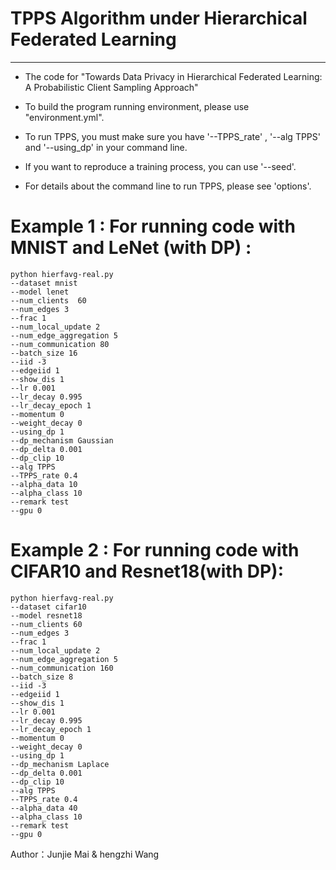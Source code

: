 
# **TPPS Algorithm under Hierarchical Federated Learning**

***

*   The code for "Towards Data Privacy in Hierarchical Federated Learning: A Probabilistic Client Sampling Approach"

*   To build the program running environment, please use "environment.yml".

*   To run TPPS, you must make sure you have '--TPPS\_rate' , '--alg TPPS' and '--using\_dp' in your command line.&#x20;

*   If you want to reproduce a training process, you can use '--seed'.

*   For  details about the command line to run TPPS, please see 'options'.

# Example 1 : For running code with MNIST and LeNet (with DP) :

    python hierfavg-real.py  
    --dataset mnist 
    --model lenet 
    --num_clients  60 
    --num_edges 3 
    --frac 1
    --num_local_update 2 
    --num_edge_aggregation 5 
    --num_communication 80 
    --batch_size 16 
    --iid -3 
    --edgeiid 1 
    --show_dis 1 
    --lr 0.001 
    --lr_decay 0.995 
    --lr_decay_epoch 1 
    --momentum 0 
    --weight_decay 0 
    --using_dp 1 
    --dp_mechanism Gaussian 
    --dp_delta 0.001  
    --dp_clip 10   
    --alg TPPS 
    --TPPS_rate 0.4
    --alpha_data 10
    --alpha_class 10 
    --remark test
    --gpu 0

# Example 2 : For running code with CIFAR10 and Resnet18(with DP):

    python hierfavg-real.py  
    --dataset cifar10 
    --model resnet18     
    --num_clients 60 
    --num_edges 3 
    --frac 1
    --num_local_update 2 
    --num_edge_aggregation 5 
    --num_communication 160 
    --batch_size 8 
    --iid -3 
    --edgeiid 1 
    --show_dis 1 
    --lr 0.001 
    --lr_decay 0.995 
    --lr_decay_epoch 1 
    --momentum 0 
    --weight_decay 0 
    --using_dp 1 
    --dp_mechanism Laplace 
    --dp_delta 0.001 
    --dp_clip 10   
    --alg TPPS 
    --TPPS_rate 0.4
    --alpha_data 40
    --alpha_class 10 
    --remark test
    --gpu 0

Author：Junjie Mai & hengzhi Wang
